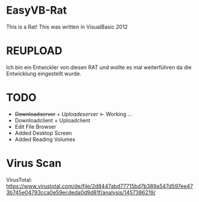 EasyVB-Rat
==========

This is a Rat! This was written in VisualBasic 2012

REUPLOAD
========

Ich bin ein Entwickler von diesen RAT und wollte es mal weiterführen da die Entwicklung eingestellt wurde.


TODO
====

- ~~Downloadserver~~ + _Uploadeserver_ <- Working ...
- Downloadclient + Uploadclient
- Edit File Browser
- Added Desktop Screen
- Added Reading Volumes


Virus Scan
==========

VirusTotal: https://www.virustotal.com/de/file/2d8447abd77715bd7b389a547d597ee473b745e04793cca0e59ecdeda0d9d81f/analysis/1457386219/